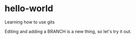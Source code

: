 # hello-world
Learning how to use gits

Editing and adding a BRANCH is a new thing, so let's try it out. 
